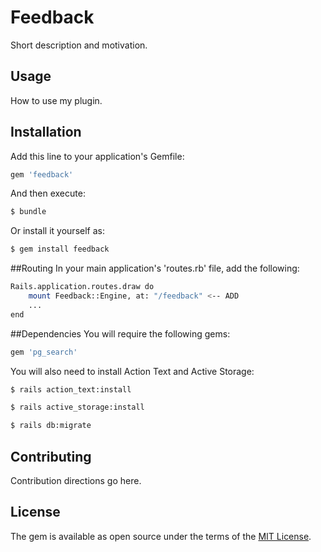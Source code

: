 # Feedback
Short description and motivation.

## Usage
How to use my plugin.

## Installation
Add this line to your application's Gemfile:

```ruby
gem 'feedback'
```

And then execute:
```bash
$ bundle
```

Or install it yourself as:
```bash
$ gem install feedback
```

##Routing
In your main application's 'routes.rb' file, add the following:
```bash
Rails.application.routes.draw do
    mount Feedback::Engine, at: "/feedback" <-- ADD
    ...
end
```
##Dependencies
You will require the following gems:
```ruby
gem 'pg_search'
```

You will also need to install Action Text and Active Storage:
````bash
$ rails action_text:install
````
````bash
$ rails active_storage:install
````
````bash
$ rails db:migrate
````
## Contributing
Contribution directions go here.

## License
The gem is available as open source under the terms of the [MIT License](https://opensource.org/licenses/MIT).
